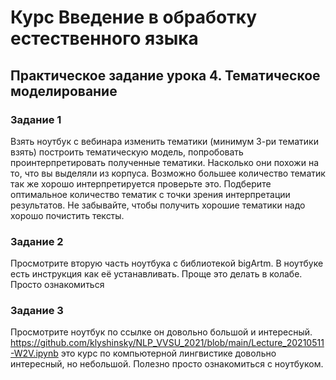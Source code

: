# Курс Введение в обработку естественного языка

## Практическое задание урока 4. Тематическое моделирование

### Задание 1
Взять ноутбук с вебинара изменить тематики (минимум 3-ри тематики взять) построить тематическую модель, попробовать проинтерпретировать полученные тематики. Насколько они похожи на то, что вы выделяли из корпуса. Возможно большее количество тематик так же хорошо интерпретируется проверьте это. Подберите оптимальное количество тематик с точки зрения интерпретации результатов. Не забывайте, чтобы получить хорошие тематики надо хорошо почистить тексты.

### Задание 2
Просмотрите вторую часть ноутбука с библиотекой bigArtm. В ноутбуке есть инструкция как её устанавливать. Проще это делать в колабе. Просто ознакомиться
 
### Задание 3
Просмотрите ноутбук по ссылке он довольно большой и интересный. 
https://github.com/klyshinsky/NLP_VVSU_2021/blob/main/Lecture_20210511-W2V.ipynb
это курс по компьютерной лингвистике довольно интересный, но небольшой. Полезно просто ознакомиться с ноутбуком.

